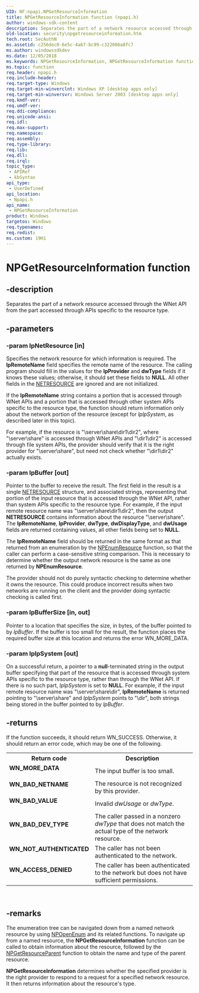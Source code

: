 ```yaml
---
UID: NF:npapi.NPGetResourceInformation
title: NPGetResourceInformation function (npapi.h)
author: windows-sdk-content
description: Separates the part of a network resource accessed through the WNet API from the part accessed through APIs specific to the resource type.
old-location: security\npgetresourceinformation.htm
tech.root: SecAuthN
ms.assetid: c256dec0-6e5c-4a67-bc99-c322086a8fc7
ms.author: windowssdkdev
ms.date: 12/05/2018
ms.keywords: NPGetResourceInformation, NPGetResourceInformation function [Security], _mnp_npgetresourceinformation, npapi/NPGetResourceInformation, security.npgetresourceinformation
ms.topic: function
req.header: npapi.h
req.include-header: 
req.target-type: Windows
req.target-min-winverclnt: Windows XP [desktop apps only]
req.target-min-winversvr: Windows Server 2003 [desktop apps only]
req.kmdf-ver: 
req.umdf-ver: 
req.ddi-compliance: 
req.unicode-ansi: 
req.idl: 
req.max-support: 
req.namespace: 
req.assembly: 
req.type-library: 
req.lib: 
req.dll: 
req.irql: 
topic_type:
 - APIRef
 - kbSyntax
api_type:
 - UserDefined
api_location:
 - Npapi.h
api_name:
 - NPGetResourceInformation
product: Windows
targetos: Windows
req.typenames: 
req.redist: 
ms.custom: 19H1
---
```


# NPGetResourceInformation function


## -description


Separates the part of a network resource accessed through the WNet API from the part accessed through APIs specific to the resource type.


## -parameters




### -param lpNetResource [in]

Specifies the network resource for which information is required. The <b>lpRemoteName</b> field specifies the remote name of the resource. The calling program should fill in the values for the <b>lpProvider</b> and <b>dwType</b> fields if it knows these values; otherwise, it should set these fields to <b>NULL</b>. All other fields in the <a href="https://msdn.microsoft.com/c7e22694-2dfd-4a9e-bd40-277611476f97">NETRESOURCE</a> are ignored and are not initialized. 




If the <b>lpRemoteName</b> string contains a portion that is accessed through WNet APIs and a portion that is accessed through other system APIs specific to the resource type, the function should return information only about the network portion of the resource (except for <i>lplpSystem</i>, as described later in this topic).

For example, if the resource is "\\server\share\dir1\dir2", where "\\server\share" is accessed through WNet APIs and "\dir1\dir2" is accessed through file system APIs, the provider should verify that it is the right provider for "\\server\share", but need not check whether "\dir1\dir2" actually exists.


### -param lpBuffer [out]

Pointer to the buffer to receive the result. The first field in the result is a single 
<a href="https://msdn.microsoft.com/c7e22694-2dfd-4a9e-bd40-277611476f97">NETRESOURCE</a> structure, and associated strings, representing that portion of the input resource that is accessed through the WNet API, rather than system APIs specific to the resource type. For example, if the input remote resource name was "\\server\share\dir1\dir2", then the output <b>NETRESOURCE</b> contains information about the resource "\\server\share". The <b>lpRemoteName</b>, <b>lpProvider</b>, <b>dwType</b>, <b>dwDisplayType</b>, and <b>dwUsage</b> fields are returned containing values, all other fields being set to <b>NULL</b>. 




The <b>lpRemoteName</b> field should be returned in the same format as that returned from an enumeration by the 
<a href="https://msdn.microsoft.com/286a6865-478a-41e5-a48f-42f9fc117f14">NPEnumResource</a> function, so that the caller can perform a case-sensitive string comparison. This is necessary to determine whether the output network resource is the same as one returned by <b>NPEnumResource</b>.

The provider should not do purely syntactic checking to determine whether it owns the resource. This could produce incorrect results when two networks are running on the client and the provider doing syntactic checking is called first.


### -param lpBufferSize [in, out]

Pointer to a location that specifies the size, in bytes, of the buffer pointed to by <i>lpBuffer</i>. If the buffer is too small for the result, the function places the required buffer size at this location and returns the error WN_MORE_DATA.


### -param lplpSystem [out]

On a successful return, a pointer to a <b>null</b>-terminated string in the output buffer specifying that part of the resource that is accessed through system APIs specific to the resource type, rather than through the WNet API. If there is no such part, <i>lplpSystem</i> is set to <b>NULL</b>. For example, if the input remote resource name was "\\server\share\dir", <b>lpRemoteName</b> is returned pointing to "\\server\share" and <i>lplpSystem</i> points to "\dir", both strings being stored in the buffer pointed to by <i>lpBuffer</i>.


## -returns



If the function succeeds, it should return WN_SUCCESS. Otherwise, it should return an error code, which may be one of the following.

<table>
<tr>
<th>Return code</th>
<th>Description</th>
</tr>
<tr>
<td width="40%">
<dl>
<dt><b>WN_MORE_DATA</b></dt>
</dl>
</td>
<td width="60%">
The input buffer is too small.

</td>
</tr>
<tr>
<td width="40%">
<dl>
<dt><b>WN_BAD_NETNAME</b></dt>
</dl>
</td>
<td width="60%">
The resource is not recognized by this provider.

</td>
</tr>
<tr>
<td width="40%">
<dl>
<dt><b>WN_BAD_VALUE</b></dt>
</dl>
</td>
<td width="60%">
Invalid <i>dwUsage</i> or <i>dwType</i>.

</td>
</tr>
<tr>
<td width="40%">
<dl>
<dt><b>WN_BAD_DEV_TYPE</b></dt>
</dl>
</td>
<td width="60%">
The caller passed in a nonzero <i>dwType</i> that does not match the actual type of the network resource.

</td>
</tr>
<tr>
<td width="40%">
<dl>
<dt><b>WN_NOT_AUTHENTICATED</b></dt>
</dl>
</td>
<td width="60%">
The caller has not been authenticated to the network.

</td>
</tr>
<tr>
<td width="40%">
<dl>
<dt><b>WN_ACCESS_DENIED</b></dt>
</dl>
</td>
<td width="60%">
The caller has been authenticated to the network but does not have sufficient permissions.

</td>
</tr>
</table>
 




## -remarks



The enumeration tree can be navigated down from a named network resource by using 
<a href="https://msdn.microsoft.com/d8fa7336-3ede-4445-b2e8-1a3efcae22ff">NPOpenEnum</a> and its related functions. To navigate up from a named resource, the <b>NPGetResourceInformation</b> function can be called to obtain information about the resource, followed by the 
<a href="https://msdn.microsoft.com/48add326-7182-426a-b7b6-d56f4bfcfb2b">NPGetResourceParent</a> function to obtain the name and type of the parent resource.

<b>NPGetResourceInformation</b> determines whether the specified provider is the right provider to respond to a request for a specified network resource. It then returns information about the resource's type.



